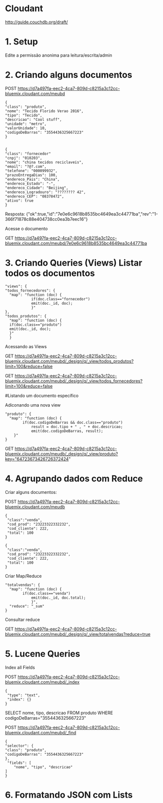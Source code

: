 # Cloudant
http://guide.couchdb.org/draft/

# 1. Setup

Edite a permissão anonima para leitura/escrita/admin

# 2. Criando alguns documentos

POST https://d7a497fa-eec2-4ca7-809d-c8215a3c12cc-bluemix.cloudant.com/meubd

    {
    "class": "produto",
    "nome": "Tecido Florido Verao 2016",
    "tipo": "Tecido",
    "descricao": "Cool stuff",
    "unidade": "metro",
    "valorUnidade": 10,
    "codigoDeBarras": "3554436325667223"
    }
    

    {
    "class": "fornecedor"
    "cnpj": "010203",
    "nome": "china tecidos reciclaveis",
    "email": "?@?.com",
    "telefone": "000099932",
    "prazoEntregaDias": 100,
    "endereco_Pais": "China",
    "endereco_Estado": "-",
    "endereco_Cidade": "Beijing",
    "endereco_Logradouro": "???????? 42",
    "endereco_CEP": "08378472",
    "ativo": true
    }

Resposta: {"ok":true,"id":"7e0e6c9618b8535bc4649ea3c44771ba","rev":"1-366f71878c88e404738cc0ea3b7eec16"}

Acesse o documento

GET https://d7a497fa-eec2-4ca7-809d-c8215a3c12cc-bluemix.cloudant.com/meubd/7e0e6c9618b8535bc4649ea3c44771ba


# 3. Criando Queries (Views) Listar todos os documentos

    "views": {
    "todos_fornecedores": {
      "map": "function (doc) {
                if(doc.class=="fornecedor")  
                emit(doc._id, doc);
                }"
    },
    "todos_produtos": {
      "map": "function (doc) {
      if(doc.class=="produto")
      emit(doc._id, doc);
      }"
      }
      
Acessando as Views 

GET https://d7a497fa-eec2-4ca7-809d-c8215a3c12cc-bluemix.cloudant.com/meubd/_design/q/_view/todos_produtos?limit=100&reduce=false

GET https://d7a497fa-eec2-4ca7-809d-c8215a3c12cc-bluemix.cloudant.com/meubd/_design/q/_view/todos_fornecedores?limit=100&reduce=false

#Listando um documento específico

Adiconando uma nova view

    "produto": {
      "map": "function (doc) {
            if(doc.codigoDeBarras && doc.class=="produto")   
                result = doc.tipo + " , " + doc.descricao;
                emit(doc.codigoDeBarras, result);
        }"
    }

GET https://d7a497fa-eec2-4ca7-809d-c8215a3c12cc-bluemix.cloudant.com/meudb/_design/q/_view/produto?key="64723673426726372424"

# 4. Agrupando dados com Reduce

Criar alguns documentos: 

POST https://d7a497fa-eec2-4ca7-809d-c8215a3c12cc-bluemix.cloudant.com/meudb

    {
     "class":"venda",
     "cod_prod": "23223322332232",
     "cod_cliente": 222,
     "total": 100
    }
    
    {
     "class":"venda",
     "cod_prod": "23223322332232",
     "cod_cliente": 222,
     "total": 100
    }

Criar Map/Reduce

    "totalvendas": {
      "map": "function (doc) {  
            if(doc.class=="venda")
                emit(doc._id, doc.total);
                }",
      "reduce": "_sum"
    }

Consultar reduce

GET https://d7a497fa-eec2-4ca7-809d-c8215a3c12cc-bluemix.cloudant.com/meubd/_design/q/_view/totalvendas?reduce=true

# 5. Lucene Queries

Index all Fields 

POST https://d7a497fa-eec2-4ca7-809d-c8215a3c12cc-bluemix.cloudant.com/meubd/_index

    {
     "type": "text",
     "index": {}
    }


SELECT nome, tipo, descricao FROM produto WHERE codigoDeBarras="3554436325667223"

POST  https://d7a497fa-eec2-4ca7-809d-c8215a3c12cc-bluemix.cloudant.com/meubd/_find


    {
    "selector": {
    "class": "produto",
    "codigoDeBarras": "3554436325667223"
    },
     "fields": [
        "nome", "tipo", "descricao"
    ]
    }
    
# 6. Formatando JSON com Lists

